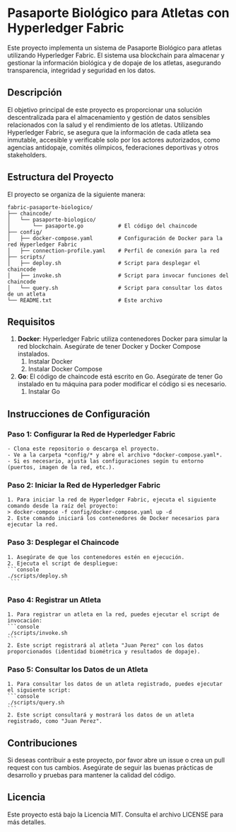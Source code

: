 # Pasaporte Biológico para Atletas con Hyperledger Fabric
Este proyecto implementa un sistema de Pasaporte Biológico para atletas utilizando Hyperledger Fabric. El sistema usa blockchain para almacenar y gestionar la información biológica y de dopaje de los atletas, asegurando transparencia, integridad y seguridad en los datos.

## Descripción
El objetivo principal de este proyecto es proporcionar una solución descentralizada para el almacenamiento y gestión de datos sensibles relacionados con la salud y el rendimiento de los atletas. Utilizando Hyperledger Fabric, se asegura que la información de cada atleta sea inmutable, accesible y verificable solo por los actores autorizados, como agencias antidopaje, comités olímpicos, federaciones deportivas y otros stakeholders.

## Estructura del Proyecto
El proyecto se organiza de la siguiente manera:

```console
fabric-pasaporte-biologico/
├── chaincode/
│   └── pasaporte-biologico/
│       └── pasaporte.go           # El código del chaincode
├── config/
│   ├── docker-compose.yaml        # Configuración de Docker para la red Hyperledger Fabric
│   ├── connection-profile.yaml    # Perfil de conexión para la red
├── scripts/
│   ├── deploy.sh                  # Script para desplegar el chaincode
│   ├── invoke.sh                  # Script para invocar funciones del chaincode
│   └── query.sh                   # Script para consultar los datos de un atleta
└── README.txt                     # Este archivo
```

## Requisitos
1. **Docker**: Hyperledger Fabric utiliza contenedores Docker para simular la red blockchain. Asegúrate de tener Docker y Docker Compose instalados.
	1. Instalar Docker
	2. Instalar Docker Compose
2. **Go**: El código de chaincode está escrito en Go. Asegúrate de tener Go instalado en tu máquina para poder modificar el código si es necesario.
	1. Instalar Go

## Instrucciones de Configuración
### Paso 1: Configurar la Red de Hyperledger Fabric
	- Clona este repositorio o descarga el proyecto.
	- Ve a la carpeta *config/* y abre el archivo *docker-compose.yaml*.
	- Si es necesario, ajusta las configuraciones según tu entorno (puertos, imagen de la red, etc.).
### Paso 2: Iniciar la Red de Hyperledger Fabric
	1. Para iniciar la red de Hyperledger Fabric, ejecuta el siguiente comando desde la raíz del proyecto:
	> docker-compose -f config/docker-compose.yaml up -d
	2. Este comando iniciará los contenedores de Docker necesarios para ejecutar la red.
### Paso 3: Desplegar el Chaincode
	1. Asegúrate de que los contenedores estén en ejecución.
	2. Ejecuta el script de despliegue:
	```console
 	./scripts/deploy.sh
	 ```
### Paso 4: Registrar un Atleta
	1. Para registrar un atleta en la red, puedes ejecutar el script de invocación:
	```console 
 	./scripts/invoke.sh
  	```
	2. Este script registrará al atleta "Juan Perez" con los datos proporcionados (identidad biométrica y resultados de dopaje).
### Paso 5: Consultar los Datos de un Atleta
	1. Para consultar los datos de un atleta registrado, puedes ejecutar el siguiente script:
	```console
 	./scripts/query.sh
 	```
	2. Este script consultará y mostrará los datos de un atleta registrado, como "Juan Perez".

## Contribuciones
Si deseas contribuir a este proyecto, por favor abre un issue o crea un pull request con tus cambios. Asegúrate de seguir las buenas prácticas de desarrollo y pruebas para mantener la calidad del código.

## Licencia
Este proyecto está bajo la Licencia MIT. Consulta el archivo LICENSE para más detalles.
